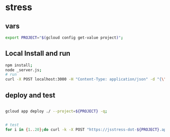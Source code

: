 # stress
## vars
```bash
export PROJECT="$(gcloud config get-value project)";
```

## Local Install and run
```bash
npm install;
node _server.js;
# run
curl -X POST localhost:3000 -H "Content-Type: application/json" -d "{\"timeSleep\":2, \"date\":\"$(date -u '+%Y-%m-%d_%H:%M:%S.%N')\"}";
```

## deploy and test
```bash

gcloud app deploy ./ --project=${PROJECT} -q;


# test
for i in {1..20};do curl -k -X POST "https://jsstress-dot-${PROJECT}.appspot.com" -H "Content-Type: application/json" -d "{\"timeSleep\":5, \"date\":\"$(date -u '+%Y-%m-%d_%H:%M:%S.%N')-${i}\"}" & date; done;



```